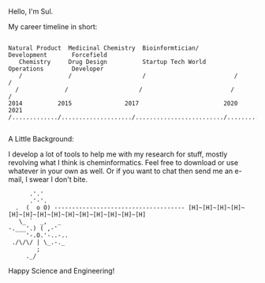 Hello, I'm Sul. 

My career timeline in short:

```

Natural Product  Medicinal Chemistry  Bioinformtician/           Development       Forcefield
   Chemistry     Drug Design          Startup Tech World         Operations        Developer
   /             /                    /                         /                  /
  /             /                    /                         /                  /
2014          2015               2017                        2020                2021
/............./..................../........................./................../


```

A Little Background:

I develop a lot of tools to help me with my research for stuff, mostly revolving what I think is cheminformatics. 
Feel free to download or use whatever in your own as well. Or if you want to chat then send me an e-mail, I swear I don't bite.


          .'.'
          .'-'.
      .  (  o O) ------------------------------------- [H]~[H]~[H]~[H]~[H]~[H]~[H]~[H]~[H]~[H]~[H]~[H]~[H]~[H]
       \_ `  _,   _
    -.___'.) ( ,-'
         '-.O.'-..-..       
     ./\/\/ | \_.-._
            ;
         ._/

Happy Science and Engineering!
